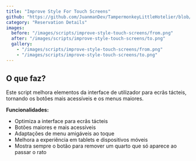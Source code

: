 ```yaml
---
title: "Improve Style For Touch Screens"
github: "https://github.com/JuanmanDev/TampermonkeyLittleHotelier/blob/main/frontdesk/reservationDetails/improveStyleForTouchScreens.user.js"
category: "Reservation Details"
images:
  before: "/images/scripts/improve-style-touch-screens/from.png"
  after: "/images/scripts/improve-style-touch-screens/to.png"
  gallery:
    - "/images/scripts/improve-style-touch-screens/from.png"
    - "/images/scripts/improve-style-touch-screens/to.png"
---
```


## O que faz?

Este script melhora elementos da interface de utilizador para ecrãs tácteis, tornando os botões mais acessíveis e os menus maiores.

**Funcionalidades:**
- Optimiza a interface para ecrãs tácteis
- Botões maiores e mais acessíveis
- Adaptações de menu amigáveis ao toque
- Melhora a experiência em tablets e dispositivos móveis
- Mostra sempre o botão para remover um quarto que só aparece ao passar o rato
